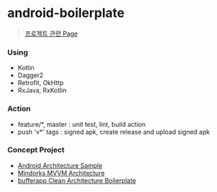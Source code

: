 # android-boilerplate
> [프로젝트 관련 Page](https://www.notion.so/Kotlin-for-Android-b4424a4b78f24f1e9c2908707d1bf227)


### Using
- Kotlin
- Dagger2
- Retrofit, OkHttp
- RxJava, RxKotlin

### Action
- feature/*, master : unit test, lint, build action
- push 'v*' tags : signed apk, create release and upload signed apk

### Concept Project
- [Android Architecture Sample](https://github.com/android/architecture-samples/tree/dagger-android)
- [Mindorks MVVM Architecture](https://www.notion.so/Architecture-8afb268ecb1c4b6a960e53faf52f4b68#8635152aa43a48348e12ba96ed7d28b0)
- [bufferapp Clean Architecture Boilerplate](https://www.notion.so/Architecture-8afb268ecb1c4b6a960e53faf52f4b68#3771bf98958d403eac5aca84cd94208d)

